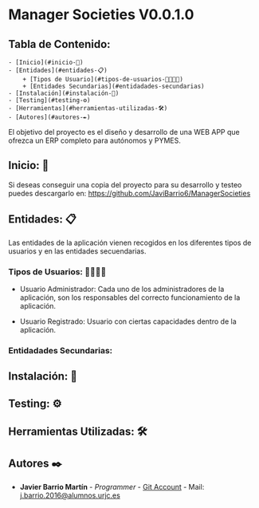 # Manager Societies V0.0.1.0
## Tabla de Contenido:
    - [Inicio](#inicio-🚀)
    - [Entidades](#entidades-📋)
        + [Tipos de Usuario](#tipos-de-usuarios-👨‍💼👩‍💼)
        + [Entidades Secundarias](#entidadades-secundarias)
    - [Instalación](#instalación-🔧)
    - [Testing](#testing-⚙️)
    - [Herramientas](#herramientas-utilizadas-🛠️)
    - [Autores](#autores-✒️)

El objetivo del proyecto es el diseño y desarrollo de una WEB APP que ofrezca un ERP completo para autónomos y PYMES.

## Inicio: 🚀
Si deseas conseguir una copia del proyecto para su desarrollo y testeo puedes descargarlo en: https://github.com/JaviBarrio6/ManagerSocieties

## Entidades: 📋
Las entidades de la aplicación vienen recogidos en los diferentes tipos de usuarios y en las entidades secuendarias.

### Tipos de Usuarios: 👨‍💼👩‍💼

* Usuario Administrador: Cada uno de los administradores de la aplicación, son los responsables del correcto funcionamiento de la aplicación.

* Usuario Registrado: Usuario con ciertas capacidades dentro de la aplicación.

### Entidadades Secundarias:

## Instalación: 🔧

## Testing: ⚙️

## Herramientas Utilizadas: 🛠️

## Autores ✒️
* **Javier Barrio Martín** - *Programmer* - [Git Account](https://github.com/JaviBarrio6) - Mail: j.barrio.2016@alumnos.urjc.es

